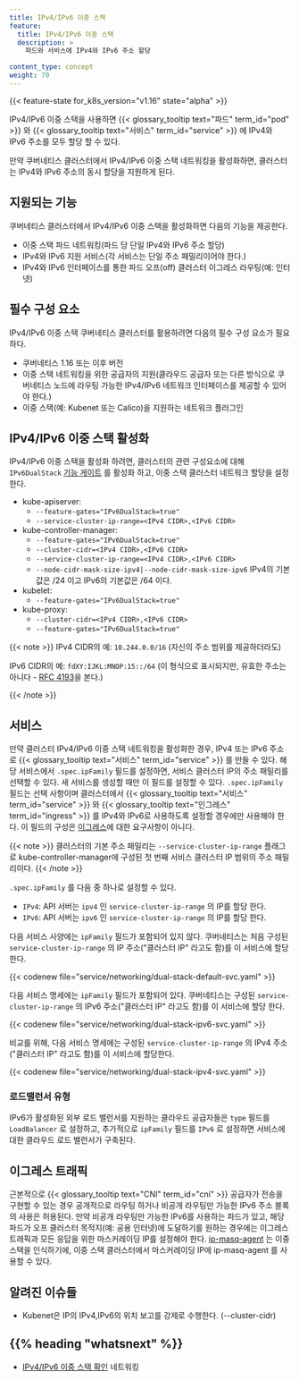 ```yaml
---
title: IPv4/IPv6 이중 스택
feature:
  title: IPv4/IPv6 이중 스택
  description: >
    파드와 서비스에 IPv4와 IPv6 주소 할당

content_type: concept
weight: 70
---
```


<!-- overview -->

{{< feature-state for_k8s_version="v1.16" state="alpha" >}}

 IPv4/IPv6 이중 스택을 사용하면 {{< glossary_tooltip text="파드" term_id="pod" >}} 와 {{< glossary_tooltip text="서비스" term_id="service" >}} 에 IPv4와 IPv6 주소를 모두 할당 할 수 있다.

만약 쿠버네티스 클러스터에서 IPv4/IPv6 이중 스택 네트워킹을 활성화하면, 클러스터는 IPv4와 IPv6 주소의 동시 할당을 지원하게 된다.



<!-- body -->

## 지원되는 기능

쿠버네티스 클러스터에서 IPv4/IPv6 이중 스택을 활성화하면 다음의 기능을 제공한다.

   * 이중 스택 파드 네트워킹(파드 당 단일 IPv4와 IPv6 주소 할당)
   * IPv4와 IPv6 지원 서비스(각 서비스는 단일 주소 패밀리이어야 한다.)
   * IPv4와 IPv6 인터페이스를 통한 파드 오프(off) 클러스터 이그레스 라우팅(예: 인터넷)

## 필수 구성 요소

IPv4/IPv6 이중 스택 쿠버네티스 클러스터를 활용하려면 다음의 필수 구성 요소가 필요하다.

   * 쿠버네티스 1.16 또는 이후 버전
   * 이중 스택 네트워킹을 위한 공급자의 지원(클라우드 공급자 또는 다른 방식으로 쿠버네티스 노드에 라우팅 가능한 IPv4/IPv6 네트워크 인터페이스를 제공할 수 있어야 한다.)
   * 이중 스택(예: Kubenet 또는 Calico)을 지원하는 네트워크 플러그인

## IPv4/IPv6 이중 스택 활성화

IPv4/IPv6 이중 스택을 활성화 하려면, 클러스터의 관련 구성요소에 대해 `IPv6DualStack` [기능 게이트](/ko/docs/reference/command-line-tools-reference/feature-gates/) 를 활성화 하고, 이중 스택 클러스터 네트워크 할당을 설정한다.

   * kube-apiserver:
      * `--feature-gates="IPv6DualStack=true"`
      * `--service-cluster-ip-range=<IPv4 CIDR>,<IPv6 CIDR>`
   * kube-controller-manager:
      * `--feature-gates="IPv6DualStack=true"`
      * `--cluster-cidr=<IPv4 CIDR>,<IPv6 CIDR>`
      * `--service-cluster-ip-range=<IPv4 CIDR>,<IPv6 CIDR>`
      * `--node-cidr-mask-size-ipv4|--node-cidr-mask-size-ipv6` IPv4의 기본값은 /24 이고 IPv6의 기본값은 /64 이다.
   * kubelet:
      * `--feature-gates="IPv6DualStack=true"`
   * kube-proxy:
      * `--cluster-cidr=<IPv4 CIDR>,<IPv6 CIDR>`
      * `--feature-gates="IPv6DualStack=true"`

{{< note >}}
IPv4 CIDR의 예: `10.244.0.0/16` (자신의 주소 범위를 제공하더라도)

IPv6 CIDR의 예: `fdXY:IJKL:MNOP:15::/64` (이 형식으로 표시되지만, 유효한 주소는 아니다 - [RFC 4193](https://tools.ietf.org/html/rfc4193)을 본다.)

{{< /note >}}

## 서비스

만약 클러스터 IPv4/IPv6 이중 스택 네트워킹을 활성화한 경우, IPv4 또는 IPv6 주소로 {{< glossary_tooltip text="서비스" term_id="service" >}} 를 만들 수 있다. 해당 서비스에서 `.spec.ipFamily` 필드를 설정하면, 서비스 클러스터 IP의 주소 패밀리를 선택할 수 있다.
새 서비스를 생성할 때만 이 필드를 설정할 수 있다. `.spec.ipFamily` 필드는 선택 사항이며 클러스터에서 {{< glossary_tooltip text="서비스" term_id="service" >}} 와 {{< glossary_tooltip text="인그레스" term_id="ingress" >}} 를 IPv4와 IPv6로 사용하도록 설정할 경우에만 사용해야 한다. 이 필드의 구성은 [이그레스](#이그레스-트래픽)에 대한 요구사항이 아니다.

{{< note >}}
클러스터의 기본 주소 패밀리는 `--service-cluster-ip-range` 플래그로 kube-controller-manager에 구성된 첫 번째 서비스 클러스터 IP 범위의 주소 패밀리이다.
{{< /note >}}

`.spec.ipFamily` 를 다음 중 하나로 설정할 수 있다.

   * `IPv4`: API 서버는 `ipv4` 인 `service-cluster-ip-range` 의 IP를 할당 한다.
   * `IPv6`: API 서버는 `ipv6` 인 `service-cluster-ip-range` 의 IP를 할당 한다.

다음 서비스 사양에는 `ipFamily` 필드가 포함되어 있지 않다. 쿠버네티스는 처음 구성된 `service-cluster-ip-range` 의 IP 주소("클러스터 IP" 라고도 함)를 이 서비스에 할당 한다.

{{< codenew file="service/networking/dual-stack-default-svc.yaml" >}}

다음 서비스 명세에는 `ipFamily` 필드가 포함되어 있다. 쿠버네티스는 구성된 `service-cluster-ip-range` 의 IPv6 주소("클러스터 IP" 라고도 함)를 이 서비스에 할당 한다.

{{< codenew file="service/networking/dual-stack-ipv6-svc.yaml" >}}

비교를 위해, 다음 서비스 명세에는 구성된 `service-cluster-ip-range` 의 IPv4 주소("클러스터 IP" 라고도 함)를 이 서비스에 할당한다.

{{< codenew file="service/networking/dual-stack-ipv4-svc.yaml" >}}

### 로드밸런서 유형

IPv6가 활성화된 외부 로드 밸런서를 지원하는 클라우드 공급자들은 `type` 필드를 `LoadBalancer` 로 설정하고, 추가적으로 `ipFamily` 필드를 `IPv6` 로 설정하면 서비스에 대한 클라우드 로드 밸런서가 구축된다.

## 이그레스 트래픽

근본적으로 {{< glossary_tooltip text="CNI" term_id="cni" >}} 공급자가 전송을 구현할 수 있는 경우 공개적으로 라우팅 하거나 비공개 라우팅만 가능한 IPv6 주소 블록의 사용은 허용된다. 만약 비공개 라우팅만 가능한 IPv6를 사용하는 파드가 있고, 해당 파드가 오프 클러스터 목적지(예: 공용 인터넷)에 도달하기를 원하는 경우에는 이그레스 트래픽과 모든 응답을 위한 마스커레이딩 IP를 설정해야 한다. [ip-masq-agent](https://github.com/kubernetes-incubator/ip-masq-agent) 는 이중 스택을 인식하기에, 이중 스택 클러스터에서 마스커레이딩 IP에 ip-masq-agent 를 사용할 수 있다.

## 알려진 이슈들

   * Kubenet은 IP의 IPv4,IPv6의 위치 보고를 강제로 수행한다. (--cluster-cidr)



## {{% heading "whatsnext" %}}


* [IPv4/IPv6 이중 스택 확인](/docs/tasks/network/validate-dual-stack) 네트워킹

